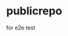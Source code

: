 # publicrepo
for e2e test












































































































































































































































































































































































































































































































































